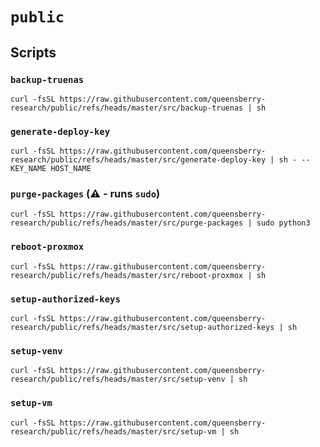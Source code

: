 # `public`

## Scripts

### `backup-truenas`

```console
curl -fsSL https://raw.githubusercontent.com/queensberry-research/public/refs/heads/master/src/backup-truenas | sh
```

### `generate-deploy-key`

```console
curl -fsSL https://raw.githubusercontent.com/queensberry-research/public/refs/heads/master/src/generate-deploy-key | sh - -- KEY_NAME HOST_NAME
```

### `purge-packages` (⚠️ - runs `sudo`)

```console
curl -fsSL https://raw.githubusercontent.com/queensberry-research/public/refs/heads/master/src/purge-packages | sudo python3
```

### `reboot-proxmox`

```console
curl -fsSL https://raw.githubusercontent.com/queensberry-research/public/refs/heads/master/src/reboot-proxmox | sh
```

### `setup-authorized-keys`

```console
curl -fsSL https://raw.githubusercontent.com/queensberry-research/public/refs/heads/master/src/setup-authorized-keys | sh
```

### `setup-venv`

```console
curl -fsSL https://raw.githubusercontent.com/queensberry-research/public/refs/heads/master/src/setup-venv | sh
```

### `setup-vm`

```console
curl -fsSL https://raw.githubusercontent.com/queensberry-research/public/refs/heads/master/src/setup-vm | sh
```

